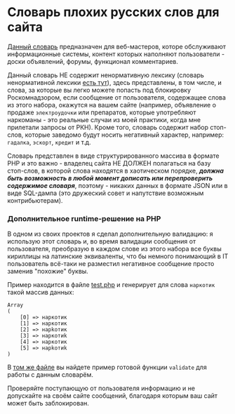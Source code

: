 # Словарь плохих русских слов для сайта

[Данный словарь](dictionary.php) предназначен для веб-мастеров, которе обслуживают информационные системы,
контент которых наполняют пользователи - доски объявлений, форумы, функционал комментариев.

Данный словарь НЕ содержит ненормативную лексику (словарь ненормативной лексики
[есть тут](https://github.com/bars38/Russian_ban_words)), здесь представлены, в том числе, и слова,
за которые вы легко можете попасть под блокировку Роскомнадзором, если сообщение от пользователя,
содержащее слова из этого набора, окажутся на вашем сайте (например, объявление о продаже `электроудочки` или
препаратов, которые употребляют наркоманы - это реальные случаи из моей практики,
когда мне прилетали запросы от РКН).
Кроме того, словарь содержит набор стоп-слов, которые заведомо будут носить негативный характер,
например: `гадалка`, `эскорт`, `кредит` и т.д.

Словарь представлен в виде структурированного массива в формате PHP и это важно - владелец сайта
НЕ ДОЛЖЕН полагаться на базу стоп-слов, в которой слова находятся в хаотическом порядке,
***должна быть возможность в любой момент дописать или перепроверить содержимое словаря***, поэтому -
никаких данных в формате JSON или в виде SQL-дампа (это дружеский совет и напутствие возможным
контрибьютерам).

### Дополнительное runtime-решение на PHP

В одном из своих проектов я сделал дополнительную валидацию: я использую этот словарь и, во время
валидации сообщения от пользователя, преобразую в каждом слове из этого набора все буквы кириллицы
на латинские эквиваленты, что бы немного понимающий в IT пользователь всё-таки не разместил
негативное сообщение просто заменив "похожие" буквы.

Пример находится в файле [test.php](test.php) и генерирует для
слова `наркотик` такой массив данных:

```text
Array
(
    [0] => нaркотик
    [1] => наркoтик
    [2] => нарkотик
    [3] => наркотиk
    [4] => наpкотик
    [5] => нapkoтиk
)
```

В [том же файле](test.php)  вы найдете пример готовой функции `validate` для работы с данным словарём.

Проверяйте поступающую от пользователя информацию и не допускайте на своём сайте сообщений,
благодаря которым ваш сайт может быть заблокирован.


